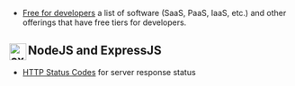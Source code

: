 - [Free for developers](https://free-for.dev/#/?id=free-fordev) a list of software (SaaS, PaaS, IaaS, etc.) and other offerings that have free tiers for developers.

## NodeJS and ExpressJS <img align="left" width="30px" src="https://raw.githubusercontent.com/gist/theCodingJohn/1f8b2abf5a0ba711fb0c3038e9e75b79/raw/e464af7b5b354369116c3137c314dba272c3027a/nodejs-icon.svg" alt="expressjs icon"/>

- [HTTP Status Codes](https://www.w3.org/Protocols/rfc2616/rfc2616-sec10.html#sec10.4.1) for server response status
